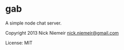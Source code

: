 # gab

A simple node chat server.

Copyright 2013 Nick Niemeir <nick.niemeir@gmail.com>

License: MIT
